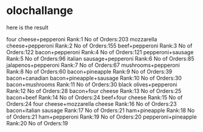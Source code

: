 # olochallange
here is the result

four cheese+pepperoni Rank:1 No of Orders:203
mozzarella cheese+pepperoni Rank:2 No of Orders:155
beef+pepperoni Rank:3 No of Orders:122
bacon+pepperoni Rank:4 No of Orders:121
pepperoni+sausage Rank:5 No of Orders:96
italian sausage+pepperoni Rank:6 No of Orders:85
jalapenos+pepperoni Rank:7 No of Orders:67
mushrooms+pepperoni Rank:8 No of Orders:60
bacon+pineapple Rank:9 No of Orders:39
bacon+canadian bacon+pineapple+sausage Rank:10 No of Orders:30
bacon+mushrooms Rank:11 No of Orders:30
black olives+pepperoni Rank:12 No of Orders:28
bacon+four cheese Rank:13 No of Orders:25
bacon+beef Rank:14 No of Orders:24
beef+four cheese Rank:15 No of Orders:24
four cheese+mozzarella cheese Rank:16 No of Orders:23
bacon+italian sausage Rank:17 No of Orders:21
ham+pineapple Rank:18 No of Orders:21
ham+pepperoni Rank:19 No of Orders:20
pepperoni+pineapple Rank:20 No of Orders:19
